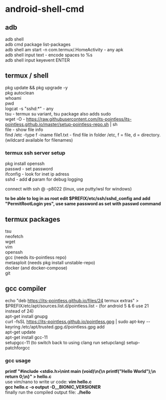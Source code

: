 # android-shell-cmd

## adb
adb shell  
adb cmd package list-packages  
adb shell am start -n com.termux/.HomeActivity - any apk  
adb shell input text <text> - encode spaces to %s  
adb shell input keyevent ENTER  

## termux / shell
pkg update && pkg upgrade -y  
pkg autoclean  
whoami  
pwd  
logcat -s "sshd:*" - any  
tsu - termux su variant, tsu package also adds sudo  
wget -O - https://raw.githubusercontent.com/its-pointless/its-pointless.github.io/master/setup-pointless-repo.sh | sh  
file <file> - show file info  
find /etc -type f -iname file1.txt - find file in folder /etc, f = file, d = directory. (wildcard available for filenames)  

### termux ssh server setup
pkg install openssh  
passwd - set password  
ifconfig - look for inet ip adress  
sshd - add **d** param for debug logging  

connect with ssh <username>@<ipadress> -p8022 (linux, use putty/wsl for windows)  
  
**to be able to log in as root edit $PREFIX/etc/ssh/sshd_config and add "PermitRootLogin yes", use same password as set with passwd command**

## termux packages
tsu  
neofetch  
wget  
vim  
openssh  
gcc (needs its-pointless repo)  
metasploit (needs pkg install unstable-repo)  
docker (and docker-compose)  
git  

## gcc compiler
echo "deb https://its-pointless.github.io/files/24 termux extras" > $PREFIX/etc/apt/sources.list.d/pointless.list - (for android 5 & 6 use 21 instead of 24)  
apt-get install gnupg  
curl -fsSL https://its-pointless.github.io/pointless.gpg | sudo apt-key --keyring /etc/apt/trusted.gpg.d/pointless.gpg add  
apt-get update  
apt-get install gcc-11  
setupgcc-11 (to switch back to using clang run setupclang)
setup-patchforgcc  

### gcc usage
**printf "#include <stdio.h>\nint main (void)\n{\n  printf(\"Hello World\");\n  return 0;\n}" > hello.c**  
use vim/nano to write ur code: **vim hello.c**  
**gcc hello.c -o output -D__BIONIC_VERSIONER**  
finally run the compiled output file: **./hello**  
